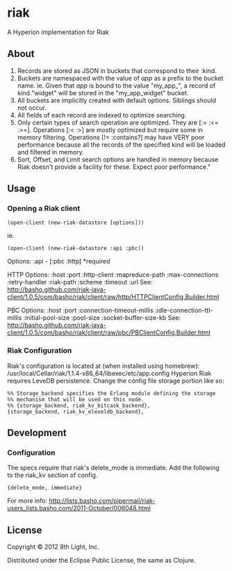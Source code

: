 # riak

A Hyperion implementation for Riak


## About

 1. Records are stored as JSON in buckets that correspond to their :kind.
 2. Buckets are namespaced with the value of *app* as a prefix to the bucket name.
    ie. Given that *app* is bound to the value \"my_app_\", a record of kind \"widget\"
    will be stored in the \"my_app_widget\" bucket.
 3. All buckets are implicitly created with default options.  Siblings should not occur.
 4. All fields of each record are indexed to optimize searching.
 5. Only certain types of search operation are optimized.  They are [:= :<= :>=].
    Operations [:< :>] are mostly optimized but require some in memory filtering.
    Operations [!= :contains?] may have VERY poor performance because all the records
    of the specified kind will be loaded and filtered in memory.
 6. Sort, Offset, and Limit search options are handled in memory because Riak doesn't
    provide a facility for these.  Expect poor performance."

## Usage

### Opening a Riak client

    (open-client (new-riak-datastore [options]))

ie.

    (open-client (new-riak-datastore :api :pbc))

Options:
 :api - [:pbc :http] *required

HTTP Options:
 :host :port :http-client :mapreduce-path :max-connections
 :retry-handler :riak-path :scheme :timeout :url
 See: http://basho.github.com/riak-java-client/1.0.5/com/basho/riak/client/raw/http/HTTPClientConfig.Builder.html

PBC Options:
 :host :port :connection-timeout-millis
 :idle-connection-ttl-millis :initial-pool-size
 :pool-size :socket-buffer-size-kb
 See: http://basho.github.com/riak-java-client/1.0.5/com/basho/riak/client/raw/pbc/PBClientConfig.Builder.html

### Riak Configuration

Riak's configuration is located at (when installed using homebrew): /usr/local/Cellar/riak/1.1.4-x86_64/libexec/etc/app.config
Hyperion Riak requires LeveDB persistence.  Change the config file storage portion like so:

    %% Storage_backend specifies the Erlang module defining the storage
    %% mechanism that will be used on this node.
    %% {storage_backend, riak_kv_bitcask_backend},
    {storage_backend, riak_kv_eleveldb_backend},

## Development

### Configuration

The specs require that riak's delete_mode is immediate.  Add the following to the riak_kv section of config.

    {delete_mode, immediate}

For more info: http://lists.basho.com/pipermail/riak-users_lists.basho.com/2011-October/006048.html

## License

Copyright © 2012 8th Light, Inc.

Distributed under the Eclipse Public License, the same as Clojure.
